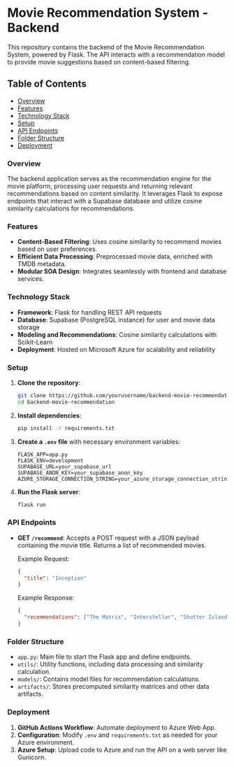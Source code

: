 # Movie Recommendation System - Backend

This repository contains the backend of the Movie Recommendation System, powered by Flask. The API interacts with a recommendation model to provide movie suggestions based on content-based filtering.

## Table of Contents

- [Overview](#overview)
- [Features](#features)
- [Technology Stack](#technology-stack)
- [Setup](#setup)
- [API Endpoints](#api-endpoints)
- [Folder Structure](#folder-structure)
- [Deployment](#deployment)

### Overview

The backend application serves as the recommendation engine for the movie platform, processing user requests and returning relevant recommendations based on content similarity. It leverages Flask to expose endpoints that interact with a Supabase database and utilize cosine similarity calculations for recommendations.

### Features

- **Content-Based Filtering**: Uses cosine similarity to recommend movies based on user preferences.
- **Efficient Data Processing**: Preprocessed movie data, enriched with TMDB metadata.
- **Modular SOA Design**: Integrates seamlessly with frontend and database services.

### Technology Stack

- **Framework**: Flask for handling REST API requests
- **Database**: Supabase (PostgreSQL instance) for user and movie data storage
- **Modeling and Recommendations**: Cosine similarity calculations with Scikit-Learn
- **Deployment**: Hosted on Microsoft Azure for scalability and reliability

### Setup

1. **Clone the repository**:
   ```bash
   git clone https://github.com/yourusername/backend-movie-recommendation.git
   cd backend-movie-recommendation
   ```

2. **Install dependencies**:
   ```bash
   pip install -r requirements.txt
   ```

3. **Create a `.env` file** with necessary environment variables:

   ```plaintext
   FLASK_APP=app.py
   FLASK_ENV=development
   SUPABASE_URL=your_supabase_url
   SUPABASE_ANON_KEY=your_supabase_anon_key
   AZURE_STORAGE_CONNECTION_STRING=your_azure_storage_connection_string
   ```

4. **Run the Flask server**:
   ```bash
   flask run
   ```

### API Endpoints

- **GET `/recommend`**: Accepts a POST request with a JSON payload containing the movie title. Returns a list of recommended movies.

  Example Request:
  ```json
  {
    "title": "Inception"
  }
  ```

  Example Response:
  ```json
  {
    "recommendations": ["The Matrix", "Interstellar", "Shutter Island"]
  }
  ```

### Folder Structure

- `app.py`: Main file to start the Flask app and define endpoints.
- `utils/`: Utility functions, including data processing and similarity calculation.
- `models/`: Contains model files for recommendation calculations.
- `artifacts/`: Stores precomputed similarity matrices and other data artifacts.

### Deployment

1. **GitHub Actions Workflow**: Automate deployment to Azure Web App.
2. **Configuration**: Modify `.env` and `requirements.txt` as needed for your Azure environment.
3. **Azure Setup**: Upload code to Azure and run the API on a web server like Gunicorn.
